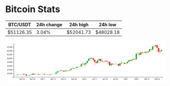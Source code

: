 # Bitcoin Stats

BTC/USDT|24h change|24h high|24h low|
|---|---|---|---|
|$51126.35|3.04%|$52041.73|$48028.18|

<img src="./chart.svg">
